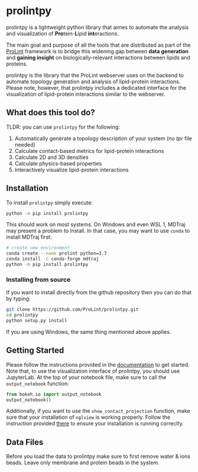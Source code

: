 # prolintpy
prolintpy is a lightweight python library that aimes to automate the analysis and visualization of **Pro**tein-**L**ipid **int**eractions.

The main goal and purpose of all the tools that are distributed as part of the <a href="https://prolint.ca" target="_blank">ProLint</a> framework is
to bridge this widening gap between **data generation** and **gaining insight** on biologically-relevant interactions between lipids and proteins.

prolintpy is the library that the ProLint webserver uses on the backend to automate topology generation and analysis of lipid-protein interactions. Please note, however, that
prolintpy includes a dedicated interface for the visualization of lipid-protein interactions similar to the webserver.

## What does this tool do?
TLDR: you can use `prolintpy` for the following:
<ol>
<li>Automatically generate a topology description of your system (no <span style="font-style: oblique;">tpr</span> file needed)</li>
<li>Calculate contact-based metrics for lipid-protein interactions</li>
<li>Calculate 2D and 3D densities</li>
<li>Calculate physics-based properties</li>
<li>Interactively visualize lipid-protein interactions</li>
</ol>


## Installation

To install `prolintpy` simply execute: 

```sh
python -m pip install prolintpy
```

This should work on most systems.
On Windows and even WSL 1, MDTraj may present a problem to install. In that case, you may want to use `conda` to 
install MDTraj first: 

```sh
# create new environment
conda create --name prolint python=3.7
conda install -c conda-forge mdtraj
python -m pip install prolintpy
```

### Installing from source

If you want to install directly from the github repository then you can do that by typing: 

```sh
git clone https://github.com/ProLint/prolintpy.git
cd prolintpy
python setup.py install
```

If you are using Windows, the same thing mentioned above applies. 

## Getting Started

Please follow the instructions provided in the <a href="https://prolint.github.io/prolintpy" target="_blank">documentation</a> to get started. Note that, to use the visualization interface of prolintpy,
you should use JupyterLab. At the top of your notebook file, make sure to call the `output_notebook` function:

```python
from bokeh.io import output_notebook
output_notebook()
```

Additionally, if you want to use the `show_contact_projection` function, make sure that your installation of `nglview` is working properly.
Follow the instruction provided <a href="https://github.com/nglviewer/nglview" target="_blank">there</a> to ensure your installation is running correclty.

## Data Files
Before you load the data to prolintpy make sure to first remove water & ions beads. Leave only membrane and protein beads in the system.

